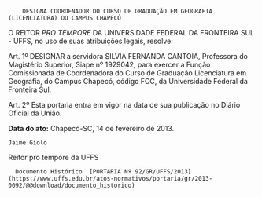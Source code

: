         DESIGNA COORDENADOR DO CURSO DE GRADUAÇÃO EM GEOGRAFIA (LICENCIATURA) DO CAMPUS CHAPECÓ  

O REITOR *PRO TEMPORE* DA UNIVERSIDADE FEDERAL DA FRONTEIRA SUL - UFFS, no uso de suas atribuições legais, resolve:

 Art. 1º DESIGNAR a servidora SILVIA FERNANDA CANTOIA, Professora do Magistério Superior, Siape nº 1929042, para exercer a Função Comissionada de Coordenadora do Curso de Graduação Licenciatura em Geografia, do Campus Chapecó, código FCC, da Universidade Federal da Fronteira Sul.

 Art. 2º Esta portaria entra em vigor na data de sua publicação no Diário Oficial da União.

  

   **Data do ato:** Chapecó-SC, 14 de fevereiro de 2013.   
 

    Jaime Giolo   
 Reitor pro tempore da UFFS 

      Documento Histórico  [PORTARIA Nº 92/GR/UFFS/2013](https://www.uffs.edu.br/atos-normativos/portaria/gr/2013-0092/@@download/documento_historico)     
      